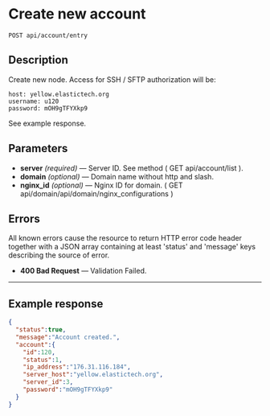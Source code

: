 # Create new account

    POST api/account/entry

## Description

Create new node. Access for SSH / SFTP authorization will be:

```
host: yellow.elastictech.org
username: u120
password: mOH9gTFYXkp9
```

See example response.

## Parameters

- **server** _(required)_ — Server ID. See method ( GET api/account/list ).
- **domain** _(optional)_ — Domain name without http and slash.
- **nginx_id** _(optional)_ — Nginx ID for domain. ( GET api/domain/api/domain/nginx_configurations )

## Errors

All known errors cause the resource to return HTTP error code header together with a JSON array containing at least 'status' and 'message' keys describing the source of error.

- **400 Bad Request** — Validation Failed.

***

## Example response

```json
{
  "status":true,
  "message":"Account created.",
  "account":{
    "id":120,
    "status":1,
    "ip_address":"176.31.116.184",
    "server_host":"yellow.elastictech.org",
    "server_id":3,
    "password":"mOH9gTFYXkp9"
  }
}
```

